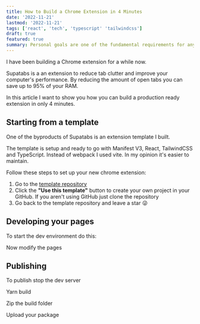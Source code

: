 ```yaml
---
title: How to Build a Chrome Extension in 4 Minutes
date: '2022-11-21'
lastmod: '2022-11-21'
tags: ['react', 'tech', 'typescript' 'tailwindcss']
draft: true
featured: true
summary: Personal goals are one of the fundamental requirements for any high achieving person. Here is my guide on how to set and achieve them.
---
```


I have been building a Chrome extension for a while now.

Supatabs is a an extension to reduce tab clutter and improve your computer's performance.
By reducing the amount of open tabs you can save up to 95% of your RAM.

In this article I want to show you how you can build a production ready extension in only
4 minutes.

## Starting from a template

One of the byproducts of Supatabs is an extension template I built.

The template is setup and ready to go with Manifest V3, React, TailwindCSS and TypeScript.
Instead of webpack I used vite. In my opinion it's easier to maintain.

Follow these steps to set up your new chrome extension:

1. Go to the [template repository](https://github.com/JohnBra/vite-web-extension)
2. Click the **"Use this template"** button to create your own project in your GitHub.
If you aren't using GitHub just clone the repository
3. Go back to the template repository and leave a star 😜

## Developing your pages

To start the dev environment do this:

Now modify the pages


## Publishing

To publish stop the dev server

Yarn build 

Zip the build folder

Upload your package
